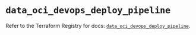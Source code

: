 # `data_oci_devops_deploy_pipeline`

Refer to the Terraform Registry for docs: [`data_oci_devops_deploy_pipeline`](https://registry.terraform.io/providers/hashicorp/oci/7.19.0/docs/data-sources/devops_deploy_pipeline).
